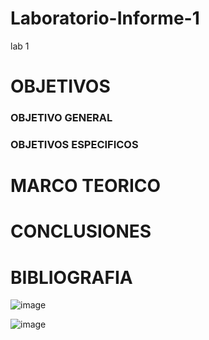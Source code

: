 # Laboratorio-Informe-1
lab 1
# OBJETIVOS

### OBJETIVO GENERAL

### OBJETIVOS ESPECIFICOS

# MARCO TEORICO
# CONCLUSIONES 
# BIBLIOGRAFIA

![image](https://user-images.githubusercontent.com/116761073/200953837-b7c0675f-09e1-4e9d-b75a-bafe920c460c.png)

![image](https://user-images.githubusercontent.com/116761073/200953932-538167a9-8b67-4668-977c-1097a1a2c329.png)
